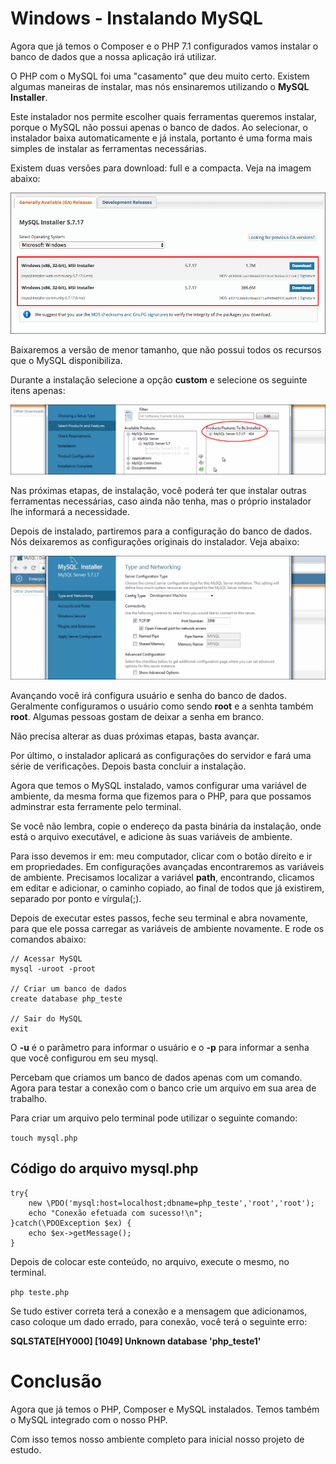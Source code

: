 # Windows - Instalando MySQL

Agora que já temos o Composer e o PHP 7.1 configurados vamos instalar o banco de dados que a nossa aplicação irá utilizar.

O PHP com o MySQL foi uma "casamento" que deu muito certo. Existem algumas maneiras de instalar, mas nós ensinaremos utilizando o **MySQL Installer**.

Este instalador nos permite escolher quais ferramentas queremos instalar, porque o MySQL não possui apenas o banco de dados. Ao selecionar, o instalador baixa automaticamente e já instala, portanto é uma forma mais simples de instalar as ferramentas necessárias.

Existem duas versões para download: full e a compacta. Veja na imagem abaixo:

![mysql_installer](./images/mysql_installer.png "mysql_installer")

Baixaremos a versão de menor tamanho, que não possui todos os recursos que o MySQL disponibiliza.

Durante a instalação selecione a opção **custom** e selecione os seguinte itens apenas:

![mysql_installer_custom](./images/mysql_installer_custom.png "mysql_installer_custom")

Nas próximas etapas, de instalação, você poderá ter que instalar outras ferramentas necessárias, caso ainda não tenha, mas o próprio instalador lhe informará a necessidade.

Depois de instalado, partiremos para a configuração do banco de dados. Nós deixaremos as configurações originais do instalador. Veja abaixo:

![mysql_config_db](./images/mysql_config_db.png "mysql_config_db")

Avançando você irá configura usuário e senha do banco de dados. Geralmente configuramos o usuário como sendo **root** e a senhta também **root**. Algumas pessoas gostam de deixar a senha em branco.

Não precisa alterar as duas próximas etapas, basta avançar.

Por último, o instalador aplicará as configurações do servidor e fará uma série de verificações. Depois basta concluir a instalação.

Agora que temos o MySQL instalado, vamos configurar uma variável de ambiente, da mesma forma que fizemos para o PHP, para que possamos adminstrar esta ferramente pelo terminal.

Se você não lembra, copie o endereço da pasta binária da instalação, onde está o arquivo executável, e adicione às suas variáveis de ambiente.

Para isso devemos ir em: meu computador, clicar com o botão direito e ir em propriedades. Em configurações avançadas encontraremos as variáveis de ambiente.
Precisamos localizar a variável **path**, encontrando, clicamos em editar e adicionar, o caminho copiado, ao final de todos que já existirem, separado por ponto e vírgula(;).

Depois de executar estes passos, feche seu terminal e abra novamente, para que ele possa carregar as variáveis de ambiente novamente. E rode os comandos abaixo:

```
// Acessar MySQL
mysql -uroot -proot

// Criar um banco de dados
create database php_teste

// Sair do MySQL
exit
```

O **-u** é o parâmetro para informar o usuário e o **-p** para informar a senha que você configurou em seu mysql.

Percebam que criamos um banco de dados apenas com um comando. Agora para testar a conexão com o banco crie um arquivo em sua area de trabalho.

Para criar um arquivo pelo terminal pode utilizar o seguinte comando:

`touch mysql.php`

## Código do arquivo mysql.php

```
try{
    new \PDO('mysql:host=localhost;dbname=php_teste','root','root');
    echo "Conexão efetuada com sucesso!\n";
}catch(\PDOException $ex) {
    echo $ex->getMessage();
}
```

Depois de colocar este conteúdo, no arquivo, execute o mesmo, no terminal.

`php teste.php`

Se tudo estiver correta terá a conexão e a mensagem que adicionamos, caso coloque um dado errado, para conexão, você terá o seguinte erro:

**SQLSTATE\[HY000] [1049] Unknown database 'php_teste1'**

# Conclusão

Agora que já temos o PHP, Composer e MySQL instalados. Temos também o MySQL integrado com o nosso PHP.

Com isso temos nosso ambiente completo para inicial nosso projeto de estudo.